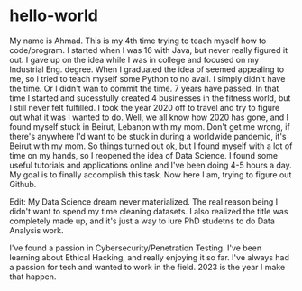 # hello-world

My name is Ahmad. This is my 4th time trying to teach myself how to code/program. I started when I was 16 with Java, but never really figured it out. I gave up on the idea while I was in college and focused on my Industrial Eng. degree. When I graduated the idea of  seemed appealing to me, so I tried to teach myself some Python to no avail. I simply didn't have the time. Or I didn't wan to commit the time. 7 years have passed. In that time I started and sucessfully created 4 businesses in the fitness world, but I still never felt fulfilled. I took the year 2020 off to travel and try to figure out what it was I wanted to do. Well, we all know how 2020 has gone, and I found myself stuck in Beirut, Lebanon with my mom. Don't get me wrong, if there's anywhere I'd want to be stuck in during a worldwide pandemic, it's Beirut with my mom. So things turned out ok, but I found myself with a lot of time on my hands, so I reopened the idea of Data Science. I found some useful tutorials and applications online and I've been doing 4-5 hours a day. My goal is to finally accomplish this task. Now here I am, trying to figure out Github.

Edit: My Data Science dream never materialized. The real reason being I didn't want to spend my time cleaning datasets. I also realized the title was completely made up, and it's just a way to lure PhD studetns to do Data Analysis work.

I've found a passion in Cybersecurity/Penetration Testing. I've been learning about Ethical Hacking, and really enjoying it so far. I've always had a passion for tech and wanted to work in the field. 2023 is the year I make that happen.
